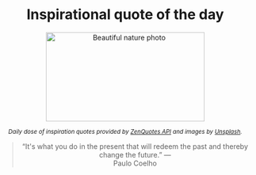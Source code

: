 
<div align="center">

# Inspirational quote of the day

<img src="./data/photo.jpeg" alt="Beautiful nature photo" width="320" height="180">

<sub><i>Daily dose of inspiration quotes provided by [ZenQuotes API](https://zenquotes.io/) and images by [Unsplash](https://unsplash.com/).</i></sub>


<blockquote>&ldquo;It's what you do in the present that will redeem the past and thereby change the future.&rdquo; &mdash; <footer>Paulo Coelho</footer></blockquote>

</div>
